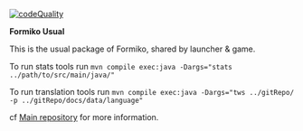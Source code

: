 [download]: https://formiko.fr/download.html
[codeQuality]: https://api.codiga.io/project/34652/score/svg
[ ![codeQuality][] ][download]

**Formiko Usual**

This is the usual package of Formiko, shared by launcher & game.

To run stats tools run `mvn compile exec:java -Dargs="stats ../path/to/src/main/java/"`

To run translation tools run `mvn compile exec:java -Dargs="tws ../gitRepo/ -p ../gitRepo/docs/data/language"`

cf [Main repository](https://github.com/HydrolienF/Formiko) for more information.
